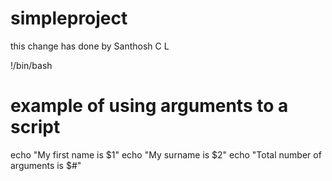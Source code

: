 # simpleproject

this change has done by Santhosh C L

!/bin/bash

# example of using arguments to a script
echo "My first name is $1"
echo "My surname is $2"
echo "Total number of arguments is $#"

